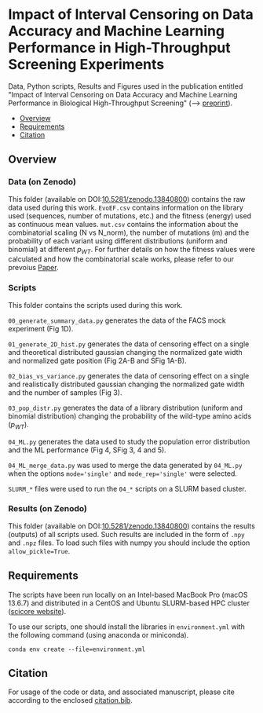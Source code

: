  # Impact of Interval Censoring on Data Accuracy and Machine Learning Performance in High-Throughput Screening Experiments

 Data, Python scripts, Results and Figures used in the publication entitled "Impact of Interval Censoring on Data Accuracy and Machine Learning Performance in Biological High-Throughput Screening" (--> [preprint]()).

 - [Overview](#overview)
 - [Requirements](#requirements)
 - [Citation](#citation)


 ## Overview

 ### Data (on Zenodo)
 This folder (available on DOI:[10.5281/zenodo.13840800](http://doi.org/10.5281/zenodo.13840800)) contains the raw data used during this work.
 `EvoEF.csv` contains information on the library used (sequences, number of mutations, etc.) and the fitness (energy) used as continuous mean values. `mut.csv` contains the information about the combinatorial scaling (N vs N_norm), the number of mutations (m) and the probability of each variant using different distributions (uniform and binomial) at different $p_{WT}$.
 For further details on how the fitness values were calculated and how the combinatorial scale works, please refer to our prevoius [Paper](https://arxiv.org/abs/2405.05167).

 ### Scripts
 This folder contains the scripts used during this work.

`00_generate_summary_data.py` generates the data of the FACS mock experiment (Fig 1D).

`01_generate_2D_hist.py` generates the data of censoring effect on a single and theoretical distributed gaussian changing the normalized gate width and normalized gate position (Fig 2A-B and SFig 1A-B). 

`02_bias_vs_variance.py` generates the data of censoring effect on a single and realistically distributed gaussian changing the normalized gate width and the number of samples (Fig 3).

`03_pop_distr.py` generates the data of a library distribution (uniform and binomial distribution) changing the probability of the wild-type amino acids ($p_{WT}$).

`04_ML.py` generates the data used to study the population error distribution and the ML performance (Fig 4, SFig 3, 4 and 5).

`04_ML_merge_data.py` was used to merge the data generated by `04_ML.py` when the options `mode='single'` and `mode_rep='single'` were selected.

`SLURM_*` files were used to run the `04_*` scripts on a SLURM based cluster. 


 ### Results (on Zenodo)
 This folder (available on DOI:[10.5281/zenodo.13840800](http://doi.org/10.5281/zenodo.13840800)) contains the results (outputs) of all scripts used. Such results are included in the form of `.npy` and `.npz` files. To load such files with numpy you should include the option `allow_pickle=True`.

## Requirements
 The scripts have been run locally on an Intel-based MacBook Pro (macOS 13.6.7) and distributed in a CentOS and Ubuntu SLURM-based HPC cluster ([scicore website](https://scicore.unibas.ch)).

 To use our scripts, one should install the libraries in `environment.yml` with the following command (using anaconda or miniconda).

```
conda env create --file=environment.yml
```

## Citation
For usage of the code or data, and associated manuscript, please cite according to the enclosed [citation.bib](citation.bib).
